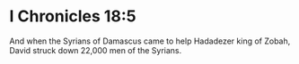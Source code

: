 # I Chronicles 18:5

And when the Syrians of Damascus came to help Hadadezer king of Zobah, David struck down 22,000 men of the Syrians.

